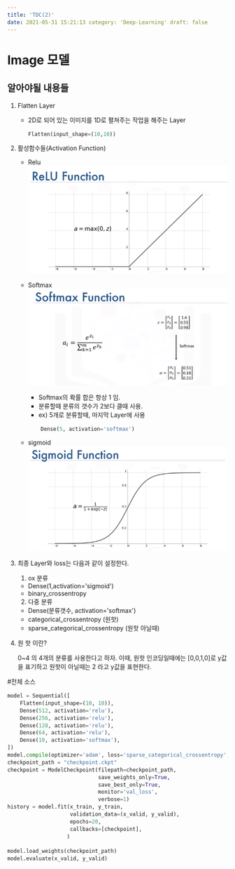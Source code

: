 ```yaml
---
title: 'TDC(2)'
date: 2021-05-31 15:21:13 category: 'Deep-Learning' draft: false
---
```


# Image 모델

## 알아야될 내용들

1. Flatten Layer
    - 2D로 되어 있는 이미지를 1D로 펼쳐주는 작업을 해주는 Layer
        ```python
        Flatten(input_shape=(10,10))
        ```

2. 활성함수들(Activation Function)
    - Relu
      ![relu](./img/relu.png)

    - Softmax
      ![softmax](./img/softmax.png)
        - Softmax의 롹률 합은 항상 1 임.
        - 분류할때 분류의 갯수가 2보다 클때 사용.
        - ex) 5개로 분류할때, 마지막 Layer에 사용
         ```python
             Dense(5, activation='softmax')
         ```

    - sigmoid
      ![sigmoid](./img/sigmoid.png)

3. 최종 Layer와 loss는 다음과 같이 설정한다.
    1. ox 분류
      - Dense(1,activation='sigmoid')
      - binary_crossentropy
    2. 다중 분류
      - Dense(분류갯수, activation='softmax')
      - categorical_crossentropy (원핫)
      - sparse_categorical_crossentropy (원핫 아닐때)
   
4. 원 핫 이란?
   
   0~4 의 4개의 분류를 사용한다고 하자. 이때, 원핫 인코딩일때에는 [0,0,1,0]로 y값을 표기하고
   원핫이 아닐때는 2 라고 y값을 표현한다.
   
   
#전체 소스   
```python
model = Sequential([
    Flatten(input_shape=(10, 10)),
    Dense(512, activation='relu'),
    Dense(256, activation='relu'),
    Dense(128, activation='relu'),
    Dense(64, activation='relu'),
    Dense(10, activation='softmax'),
])
model.compile(optimizer='adam', loss='sparse_categorical_crossentropy', metrics=['acc'])
checkpoint_path = "checkpoint.ckpt"
checkpoint = ModelCheckpoint(filepath=checkpoint_path, 
                             save_weights_only=True, 
                             save_best_only=True, 
                             monitor='val_loss', 
                             verbose=1)
history = model.fit(x_train, y_train,
                    validation_data=(x_valid, y_valid),
                    epochs=20,
                    callbacks=[checkpoint],
                   )
                   
model.load_weights(checkpoint_path)
model.evaluate(x_valid, y_valid)
```